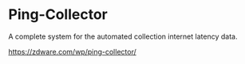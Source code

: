 Ping-Collector
==============

A complete system for the automated collection  internet latency data.

https://zdware.com/wp/ping-collector/
